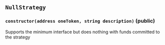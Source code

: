## `NullStrategy`






### `constructor(address oneToken, string description)` (public)

Supports the minimum interface but does nothing with funds committed to the strategy




